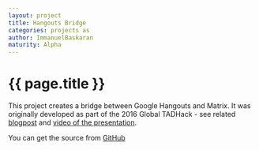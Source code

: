 ```yaml
---
layout: project
title: Hangouts Bridge
categories: projects as
author: ImmanuelBaskaran
maturity: Alpha
---
```


# {{ page.title }}
This project creates a bridge between Google Hangouts and Matrix. It was originally developed as part of the 2016 Global TADHack - see related [blogpost](https://matrix.org/blog/2016/10/20/tadhack-global-2016/) and [video of the presentation](https://www.youtube.com/watch?v=X41RbOKTrbE&t=17m31s). 

You can get the source from [GitHub](https://github.com/ImmanuelBaskaran/Hangouts-Bridge)
